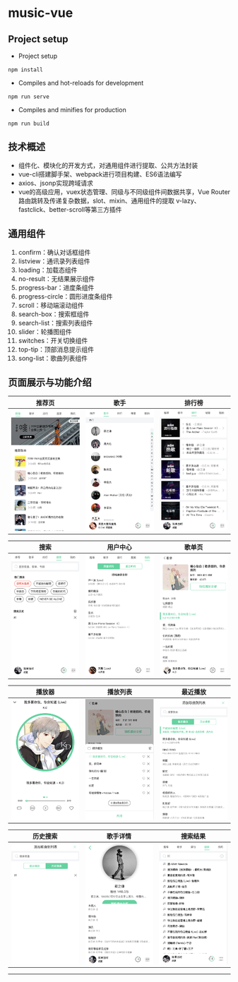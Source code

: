 # music-vue

## Project setup
- Project setup
```
npm install
```
- Compiles and hot-reloads for development
```
npm run serve
```
- Compiles and minifies for production
```
npm run build
```

## 技术概述
- 组件化、模块化的开发方式，对通用组件进行提取、公共方法封装
- vue-cli搭建脚手架、webpack进行项目构建、ES6语法编写
- axios、jsonp实现跨域请求
- vue的高级应用，vuex状态管理、同级与不同级组件间数据共享，Vue Router路由跳转及传递复杂数据，slot、mixin、通用组件的提取
v-lazy、fastclick、better-scroll等第三方插件

## 通用组件
1. confirm：确认对话框组件
2. listview：通讯录列表组件
3. loading：加载态组件
4. no-result：无结果展示组件
5. progress-bar：进度条组件
6. progress-circle：圆形进度条组件
7. scroll：移动端滚动组件
8. search-box：搜索框组件
9. search-list：搜索列表组件
10. slider：轮播图组件
11. switches：开关切换组件
12. top-tip：顶部消息提示组件
13. song-list：歌曲列表组件

## 页面展示与功能介绍
| 推荐页 | 歌手 |排行榜 |
| ---- | ---- |---- |
|![推荐页][推荐页] |![歌手][歌手]|![排行榜][排行榜] |


| 搜索 | 用户中心 |歌单页 |
| ---- | ---- | ---- |
|![搜索][搜索] |![用户中心][用户中心]|![歌单页][歌单页] |


| 播放器 | 播放列表 |最近播放 |
| ---- | ---- |---- |
|![播放器][播放器] |![播放列表][播放列表] |![最近播放][最近播放] |


| 历史搜索 | 歌手详情 |搜索结果 |
| ---- | ---- |---- |
|![历史搜索][历史搜索] |![歌手详情][歌手详情] |![搜索结果][搜索结果] |


--------------------------------
[推荐页]:/readme-img/推荐页.png 
[歌手]:/readme-img/歌手.png 
[播放列表]:/readme-img/播放列表.png 
[播放器]:/readme-img/播放器.png 
[歌单页]:/readme-img/歌单页.png 
[搜索结果]:/readme-img/搜索结果.png 
[歌手详情]:/readme-img/歌手详情.png 
[历史搜索]:/readme-img/历史搜索.png 
[排行榜]:/readme-img/排行榜.png 
[搜索]:/readme-img/搜索.png 
[最近播放]:/readme-img/最近播放.png 
[用户中心]:/readme-img/用户中心.png 
